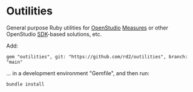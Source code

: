 # Outilities

General purpose Ruby utilities for [OpenStudio](https://openstudio-sdk-documentation.s3.amazonaws.com/index.html) [Measures](https://nrel.github.io/OpenStudio-user-documentation/reference/measure_writing_guide/) or other OpenStudio [SDK](https://openstudio-sdk-documentation.s3.amazonaws.com/index.html)-based solutions, etc.

Add:

```
gem "outilities", git: "https://github.com/rd2/outilities", branch: "main"
```

... in a development environment "Gemfile", and then run:

```
bundle install
```
